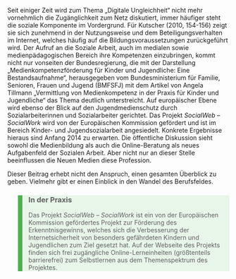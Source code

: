 Seit einiger Zeit wird zum Thema „Digitale Ungleichheit“ nicht mehr vornehmlich die Zugänglichkeit zum Netz diskutiert, immer häufiger steht die soziale Komponente im Vordergrund. Für Kutscher (2010, 154-156) zeigt sie sich zunehmend in der Nutzungsweise und dem Beteiligungsverhalten im Internet, welches häufig auf die Bildungsvoraussetzungen zurückgeführt wird. Der Aufruf an die Soziale Arbeit, auch im medialen sowie medienpädagogischen Bereich ihre Kompetenzen einzubringen, kommt nicht nur vonseiten der Bundesregierung, die mit der Darstellung „Medienkompetenzförderung für Kinder und Jugendliche: Eine Bestandsaufnahme“, herausgegeben vom Bundesministerium für Familie, Senioren, Frauen und Jugend (BMFSFJ) mit dem Artikel von Angela Tillmann „Vermittlung von Medienkompetenz in der Praxis für Kinder und Jugendliche“ das Thema deutlich unterstreicht. Auf europäischer Ebene wird ebenso der Blick auf den Jugendmedienschutz durch Sozialarbeiterinnen und Sozialarbeiter gerichtet. Das Projekt *SocialWeb – SocialWork* wird von der Europäischen Kommission gefördert und ist im Bereich Kinder- und Jugendsozialarbeit angesiedelt. Konkrete Ergebnisse hieraus sind Anfang 2014 zu erwarten. Die öffentliche Diskussion sieht sowohl die Medienbildung als auch die Online-Beratung als neues Aufgabenfeld der Sozialen Arbeit. Aber nicht nur an dieser Stelle beeinflussen die Neuen Medien diese Profession.

Dieser Beitrag erhebt nicht den Anspruch, einen gesamten Überblick zu geben. Vielmehr gibt er einen Einblick in den Wandel des Berufsfeldes.

<blockquote style="background: #E8F5E9; border-left: 10px solid #4CAF50">

### In der Praxis

Das Projekt *SocialWeb – SocialWork* ist ein von der Europäischen Kommission gefördertes Projekt zur Förderung des Erkenntnisgewinns, welches sich die Verbesserung der Internetsicherheit von besonders gefährdeten Kindern und Jugendlichen zum Ziel gesetzt hat. Auf der Webseite des Projekts finden sich frei zugängliche Online-Lerneinheiten (größtenteils barrierefrei) zum Selbstlernen aus dem Themenspektrum des Projektes.

</blockquote>
